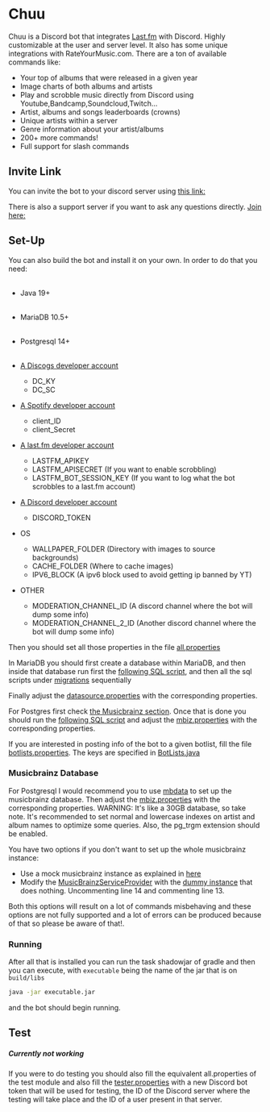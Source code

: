 # Chuu

Chuu is a Discord bot that integrates [Last.fm]([https://www.last.fm/](https://www.last.fm/)) with Discord. Highly
customizable at the user and server level. It also has some unique integrations with RateYourMusic.com. There are a ton
of available commands like:

- Your top of albums that were released in a given year<br>
- Image charts of both albums and artists<br>
- Play and scrobble music directly from Discord using Youtube,Bandcamp,Soundcloud,Twitch...
- Artist, albums and songs leaderboards (crowns)<br>
- Unique artists within a server<br>
- Genre information about your artist/albums<br>
- 200+ more commands!
- Full support for slash commands

## Invite Link

You can invite the bot to your discord server
using [this link:](https://discord.com/oauth2/authorize?client_id=537353774205894676&scope=bot%20applications.commands&permissions=387136)

There is also a support server if you want to ask any questions directly. [Join here:](https://discord.gg/3tYsPMWvQG)

## Set-Up

You can also build the bot and install it on your own. In order to do that you need:<br><br>

- Java 19+ <br><br>
- MariaDB 10.5+<br><br>
- Postgresql 14+<br><br>
- [A Discogs developer account](https://www.discogs.com/developers)

  - DC_KY
  - DC_SC

- [A Spotify developer account](https://developer.spotify.com/)
    - client_ID
    - client_Secret

- [A last.fm developer account](https://secure.last.fm/login?next=/api/account/create)
    - LASTFM_APIKEY
    - LASTFM_APISECRET (If you want to enable scrobbling)
    - LASTFM_BOT_SESSION_KEY (If you want to log what the bot scrobbles to a last.fm account)

- [A Discord developer account](https://discordapp.com/login?redirect_to=%2Fdevelopers%2Fapplications%2F)
    - DISCORD_TOKEN

- OS
    - WALLPAPER_FOLDER (Directory with images to source backgrounds)
    - CACHE_FOLDER (Where to cache images)
    - IPV6_BLOCK  (A ipv6 block used to avoid getting ip banned by YT)

- OTHER
    - MODERATION_CHANNEL_ID (A discord channel where the bot will dump some info)
    - MODERATION_CHANNEL_2_ID (Another discord channel where the bot will dump some info)

Then you should set all those properties in the
file [all.properties](https://github.com/ishwi/chuu/blob/master/src/main/resources/all.properties)

In MariaDB you should first create a database within MariaDB, and then inside that database run first
the [following SQL script](https://github.com/ishwi/chuu/blob/master/model/src/main/resources/db/MariaBaseline.sql), and
then all the sql scripts
under [migrations](https://github.com/ishwi/chuu/blob/master/model/src/main/resources/db/migrations) sequentially

Finally adjust
the [datasource.properties](https://github.com/ishwi/chuu/blob/master/model/src/main/resources/datasource.properties)
with the corresponding properties.

For Postgres first check [the Musicbrainz section](#musicbrainz-database). Once that is done you should run
the [following SQL script](https://github.com/ishwi/chuu/blob/master/model/src/main/resources/db/PostgresBaseline.sql)
and adjust the [mbiz.properties](https://github.com/ishwi/chuu/blob/master/src/main/resources/mbiz.properties) with the
corresponding properties.

If you are interested in posting info of the bot to a given botlist, fill the
file [botlists.properties](https://github.com/ishwi/chuu/blob/master/src/main/resources/botlists.properties). The keys
are specified
in [BotLists.java](https://github.com/ishwi/chuu/blob/master/src/main/java/core/util/botlists/BotLists.java)

### Musicbrainz Database

For Postgresql I would recommend you to use [mbdata](https://github.com/lalinsky/mbdata) to set up the musicbrainz
database. Then adjust
the [mbiz.properties](https://github.com/ishwi/chuu/blob/master/src/main/resources/mbiz.properties) with the
corresponding properties. WARNING: It's like a 30GB database, so take note. It's recommended to set normal and lowercase
indexes on artist and album names to optimize some queries. Also, the pg_trgm extension should be enabled.

You have two options if you don't want to set up the whole musicbrainz instance:

- Use a mock musicbrainz instance as explained in [here](https://github.com/lalinsky/mbdata#development)
- Modify
  the [MusicBrainzServiceProvider](https://github.com/ishwi/Chuu/blob/master/model/src/main/java/dao/musicbrainz/MusicBrainzServiceSingleton.java)
  with
  the [dummy instance](https://github.com/ishwi/Chuu/blob/master/model/src/main/java/dao/musicbrainz/EmptyMusicBrainzServiceImpl.java)
  that does nothing. Uncommenting line 14 and commenting line 13.

Both this options will result on a lot of commands misbehaving and these options are not fully supported and a lot of
errors can be produced because of that so please be aware of that!.

### Running

After all that is installed you can run the task shadowjar of gradle and then you can execute, with `executable` being
the name of the jar that is on `build/libs`

```bash 
java -jar executable.jar
```

and the bot should begin running.

## Test

##### Currently not working

If you were to do testing you should also fill the equivalent all.properties of the test module and also fill
the [tester.properties](https://github.com/ishwi/chuu/blob/master/src/test/resources/tester.properties) with a new
Discord bot token that will be used for testing, the ID of the Discord server where the testing will take place and the
ID of a user present in that server.
